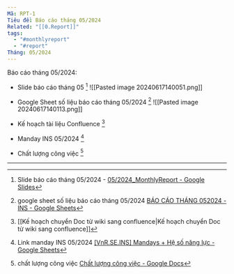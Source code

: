 ```yaml
---
Mã: RPT-1
Tiêu đề: Báo cáo tháng 05/2024
Related: "[[0.Report]]"
tags:
  - "#monthlyreport"
  - "#report"
Tháng: 05/2024
---
```


Báo cáo tháng 05/2024: 
- Slide báo cáo tháng 05 [^1]
![[Pasted image 20240617140051.png]]
-  Google Sheet số liệu báo cáo tháng 05/2024 [^2]
![[Pasted image 20240617140113.png]]


- Kế hoạch tài liệu Confluence [^3]
- Manday INS 05/2024 [^4]
- Chất lượng công việc [^5]

---

[^1]: Slide báo cáo tháng 05/2024 - [05/2024_MonthlyReport - Google Slides](https://docs.google.com/presentation/d/1VTeWbXUaGpeXdGJEzcEerr5aklOrbwSgyftlg_dgLNg/edit#slide=id.g9ea1c2ea95_0_33)

[^2]: google sheet số liệu báo cáo tháng 05/2024 [BÁO CÁO THÁNG 052024 - INS - Google Sheets](https://docs.google.com/spreadsheets/d/1tyXfS_vpK-si_c8qU2bphnzQXr6fMwUvDnvZcC24QR4/edit#gid=183052159)
[^3]:  [[Kế hoạch chuyển Doc từ wiki sang confluence|Kế hoạch chuyển Doc từ wiki sang confluence]]
[^4]:  Link manday INS 05/2024 [[VnR.SE.INS] Mandays + Hệ số năng lực - Google Sheets](https://docs.google.com/spreadsheets/d/12lBGSmTSOklVCPzMso2zcsubyZ7HpxupBD4ZzgycOrY/edit#gid=635931884)
[^5]: chất lượng công việc [Chất lượng công việc - Google Docs](https://docs.google.com/document/d/1nBrcnJ7A0P791NZJ6Kiv009kXOhtsT3w8CYgNFp-FgE/edit)
